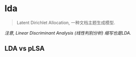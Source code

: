 # lda

> Latent Dirichlet Allocation, 一种文档主题生成模型.

*注意, Linear Discriminant Analysis (线性判别分析) 缩写也是LDA.*

## LDA vs pLSA

